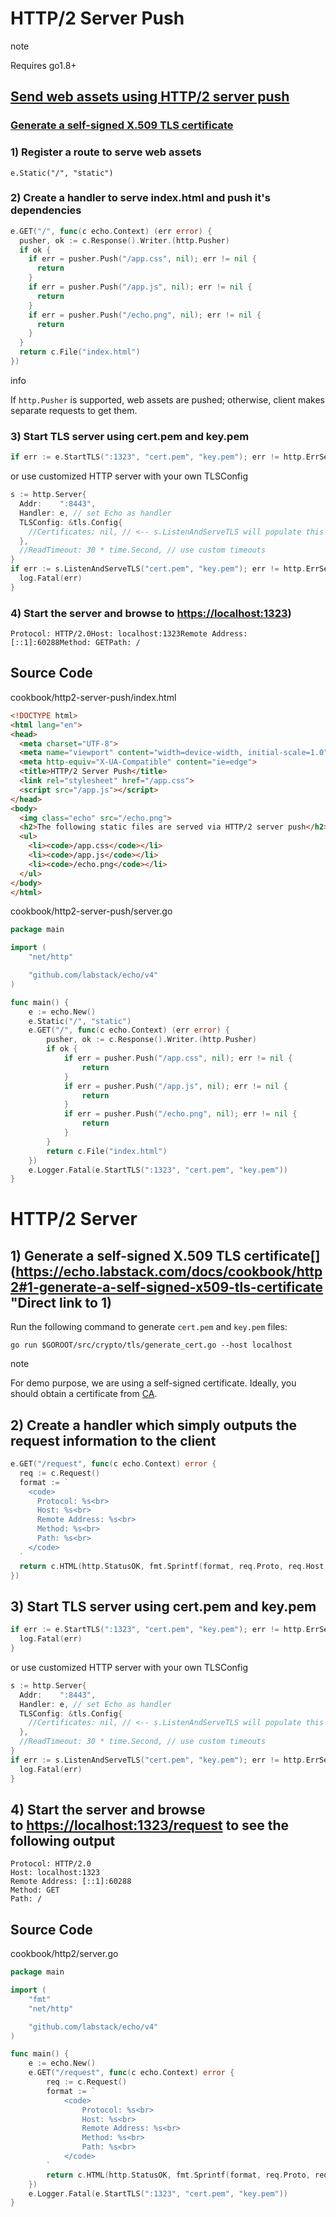 # HTTP/2 Server Push

note

Requires go1.8+

## [​Send web assets using HTTP/2 server push](https://echo.labstack.com/docs/cookbook/http2-server-push#send-web-assets-using-http2-server-push )

### [Generate a self-signed X.509 TLS certificate](https://echo.labstack.com/docs/cookbook/http2#step-1-generate-a-self-signed-x-509-tls-certificate)[​](https://echo.labstack.com/docs/cookbook/http2-server-push#generate-a-self-signed-x509-tls-certificate)

### 1) Register a route to serve web assets[​](https://echo.labstack.com/docs/cookbook/http2-server-push#1-register-a-route-to-serve-web-assets )

```
e.Static("/", "static")
```

### 2) Create a handler to serve index.html and push it's dependencies[​](https://echo.labstack.com/docs/cookbook/http2-server-push#2-create-a-handler-to-serve-indexhtml-and-push-its-dependencies )

```go
e.GET("/", func(c echo.Context) (err error) {
  pusher, ok := c.Response().Writer.(http.Pusher)
  if ok {
    if err = pusher.Push("/app.css", nil); err != nil {
      return
    }
    if err = pusher.Push("/app.js", nil); err != nil {
      return
    }
    if err = pusher.Push("/echo.png", nil); err != nil {
      return
    }
  }
  return c.File("index.html")
})
```

info

If `http.Pusher` is supported, web assets are pushed; otherwise, client makes separate requests to get them.

### 3) Start TLS server using cert.pem and key.pem[​](https://echo.labstack.com/docs/cookbook/http2-server-push#3-start-tls-server-using-certpem-and-keypem )

```go
if err := e.StartTLS(":1323", "cert.pem", "key.pem"); err != http.ErrServerClosed {  log.Fatal(err)}
```

or use customized HTTP server with your own TLSConfig

```go
s := http.Server{
  Addr:    ":8443",
  Handler: e, // set Echo as handler
  TLSConfig: &tls.Config{
    //Certificates: nil, // <-- s.ListenAndServeTLS will populate this field
  },
  //ReadTimeout: 30 * time.Second, // use custom timeouts
}
if err := s.ListenAndServeTLS("cert.pem", "key.pem"); err != http.ErrServerClosed {
  log.Fatal(err)
}
```

### 4) Start the server and browse to [https://localhost:1323](https://localhost:1323/))

```
Protocol: HTTP/2.0Host: localhost:1323Remote Address: [::1]:60288Method: GETPath: /
```

## Source Code[​](https://echo.labstack.com/docs/cookbook/http2-server-push#source-code)

cookbook/http2-server-push/index.html

```html
<!DOCTYPE html>
<html lang="en">
<head>
  <meta charset="UTF-8">
  <meta name="viewport" content="width=device-width, initial-scale=1.0">
  <meta http-equiv="X-UA-Compatible" content="ie=edge">
  <title>HTTP/2 Server Push</title>
  <link rel="stylesheet" href="/app.css">
  <script src="/app.js"></script>
</head>
<body>
  <img class="echo" src="/echo.png">
  <h2>The following static files are served via HTTP/2 server push</h2>
  <ul>
    <li><code>/app.css</code></li>
    <li><code>/app.js</code></li>
    <li><code>/echo.png</code></li>
  </ul>
</body>
</html>
```

cookbook/http2-server-push/server.go

```go
package main

import (
	"net/http"

	"github.com/labstack/echo/v4"
)

func main() {
	e := echo.New()
	e.Static("/", "static")
	e.GET("/", func(c echo.Context) (err error) {
		pusher, ok := c.Response().Writer.(http.Pusher)
		if ok {
			if err = pusher.Push("/app.css", nil); err != nil {
				return
			}
			if err = pusher.Push("/app.js", nil); err != nil {
				return
			}
			if err = pusher.Push("/echo.png", nil); err != nil {
				return
			}
		}
		return c.File("index.html")
	})
	e.Logger.Fatal(e.StartTLS(":1323", "cert.pem", "key.pem"))
}
```

# HTTP/2 Server

## 1) Generate a self-signed X.509 TLS certificate[​](https://echo.labstack.com/docs/cookbook/http2#1-generate-a-self-signed-x509-tls-certificate "Direct link to 1)

Run the following command to generate `cert.pem` and `key.pem` files:

```
go run $GOROOT/src/crypto/tls/generate_cert.go --host localhost
```

note

For demo purpose, we are using a self-signed certificate. Ideally, you should obtain a certificate from [CA](https://en.wikipedia.org/wiki/Certificate_authority).

## 2) Create a handler which simply outputs the request information to the client[​](https://echo.labstack.com/docs/cookbook/http2#2-create-a-handler-which-simply-outputs-the-request-information-to-the-client ) 

```go
e.GET("/request", func(c echo.Context) error {
  req := c.Request()
  format := `
    <code>
      Protocol: %s<br>
      Host: %s<br>
      Remote Address: %s<br>
      Method: %s<br>
      Path: %s<br>
    </code>
  `
  return c.HTML(http.StatusOK, fmt.Sprintf(format, req.Proto, req.Host, req.RemoteAddr, req.Method, req.URL.Path))
})
```

## 3) Start TLS server using cert.pem and key.pem[​](https://echo.labstack.com/docs/cookbook/http2#3-start-tls-server-using-certpem-and-keypem )

```go
if err := e.StartTLS(":1323", "cert.pem", "key.pem"); err != http.ErrServerClosed {
  log.Fatal(err)
}
```

or use customized HTTP server with your own TLSConfig

```go
s := http.Server{
  Addr:    ":8443",
  Handler: e, // set Echo as handler
  TLSConfig: &tls.Config{
    //Certificates: nil, // <-- s.ListenAndServeTLS will populate this field
  },
  //ReadTimeout: 30 * time.Second, // use custom timeouts
}
if err := s.ListenAndServeTLS("cert.pem", "key.pem"); err != http.ErrServerClosed {
  log.Fatal(err)
}
```

## 4) Start the server and browse to [https://localhost:1323/request](https://localhost:1323/request) to see the following output[​](https://echo.labstack.com/docs/cookbook/http2#4-start-the-server-and-browse-to-httpslocalhost1323request-to-see-the-following-output)

```
Protocol: HTTP/2.0
Host: localhost:1323
Remote Address: [::1]:60288
Method: GET
Path: /
```

## Source Code[​](https://echo.labstack.com/docs/cookbook/http2#source-code "Direct link to Source Code")

cookbook/http2/server.go

```go
package main

import (
	"fmt"
	"net/http"

	"github.com/labstack/echo/v4"
)

func main() {
	e := echo.New()
	e.GET("/request", func(c echo.Context) error {
		req := c.Request()
		format := `
			<code>
				Protocol: %s<br>
				Host: %s<br>
				Remote Address: %s<br>
				Method: %s<br>
				Path: %s<br>
			</code>
		`
		return c.HTML(http.StatusOK, fmt.Sprintf(format, req.Proto, req.Host, req.RemoteAddr, req.Method, req.URL.Path))
	})
	e.Logger.Fatal(e.StartTLS(":1323", "cert.pem", "key.pem"))
}
```